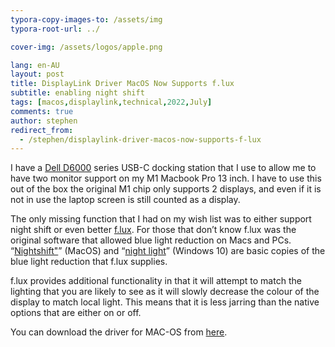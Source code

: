 ```yaml
---
typora-copy-images-to: /assets/img
typora-root-url: ../

cover-img: /assets/logos/apple.png

lang: en-AU
layout: post
title: DisplayLink Driver MacOS Now Supports f.lux
subtitle: enabling night shift
tags: [macos,displaylink,technical,2022,July]
comments: true
author: stephen
redirect_from:
  - /stephen/displaylink-driver-macos-now-supports-f-lux
---
```


I have a [Dell D6000](https://www.dell.com/support/home/en-au/product-support/product/dell-universal-dock-d6000/overview) series USB-C docking station that I use to allow me to have two monitor support on my M1 Macbook Pro 13 inch. I have to use this out of the box the original M1 chip only supports 2 displays, and even if it is not in use the laptop screen is still counted as a display.

The only missing function that I had on my wish list was to either support night shift or even better [f.lux](https://justgetflux.com/). For those that don’t know f.lux was the original software that allowed blue light reduction on Macs and PCs. “[Nightshift"](https://support.apple.com/en-nz/guide/mac-help/mchl97bc676d/mac)” (MacOS) and “[night light](https://support.microsoft.com/en-us/windows/set-your-display-for-night-time-in-windows-18fe903a-e0a1-8326-4c68-fd23d7aaf136)” (Windows 10) are basic copies of the blue light reduction that f.lux supplies.

f.lux provides additional functionality in that it will attempt to match the lighting that you are likely to see as it will slowly decrease the colour of the display to match local light. This means that it is less jarring than the native options that are either on or off.

You can download the driver for MAC-OS from [here](https://www.synaptics.com/products/displaylink-graphics/downloads/macos).
